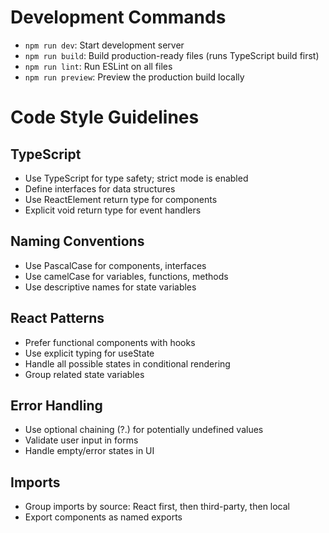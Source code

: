 # Development Commands

- `npm run dev`: Start development server
- `npm run build`: Build production-ready files (runs TypeScript build first)
- `npm run lint`: Run ESLint on all files
- `npm run preview`: Preview the production build locally

# Code Style Guidelines

## TypeScript
- Use TypeScript for type safety; strict mode is enabled
- Define interfaces for data structures
- Use ReactElement return type for components
- Explicit void return type for event handlers

## Naming Conventions
- Use PascalCase for components, interfaces
- Use camelCase for variables, functions, methods
- Use descriptive names for state variables

## React Patterns
- Prefer functional components with hooks
- Use explicit typing for useState
- Handle all possible states in conditional rendering
- Group related state variables

## Error Handling
- Use optional chaining (?.) for potentially undefined values
- Validate user input in forms
- Handle empty/error states in UI

## Imports
- Group imports by source: React first, then third-party, then local
- Export components as named exports